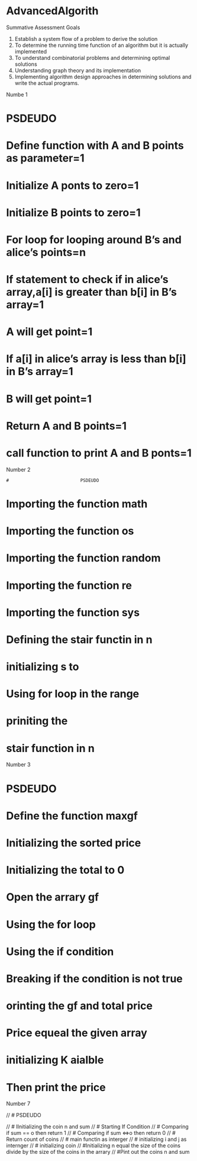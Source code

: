 # AdvancedAlgorith
Summative 
Assessment Goals

1. Establish a system flow of a problem to derive the solution
2. To determine the running time function of an algorithm but it is actually implemented
3. To understand combinatorial problems and determining optimal solutions
4. Understanding graph theory and its implementation
5. Implementing algorithm design approaches in determining solutions and write the actual programs.

Numbe 1 

#                           PSDEUDO

# Define function with A and B points as parameter=1
# Initialize A ponts to zero=1
# Initialize B points to zero=1
# For loop for looping around B’s and alice’s points=n
# If statement to check if in alice’s array,a[i] is greater than b[i] in B’s array=1
# A will get point=1
# If  a[i] in alice’s array is less than b[i] in B’s array=1
# B will get point=1
# Return A and B points=1
# call function to print A and B ponts=1


Number 2 

    #                           PSDEUDO

# Importing the function math
# Importing the function os
# Importing the function random
# Importing the function re
# Importing the function sys
# Defining the stair functin in n
# initializing s to #
# Using for loop in the range 
# priniting the #
# stair function in n


Number 3

#                           PSDEUDO

# Define the function maxgf
# Initializing the sorted price 
# Initializing the total to 0
# Open the arrary gf
# Using the for loop 
# Using the if condition
# Breaking if the condition is not true
# orinting the gf and total price
# Price equeal the given array
# initializing K aialble 
# Then print the price


Number 7 

 
//     #                           PSDEUDO

// # IInitializing the coin n and sum
// # Starting If Condition
// # Comparing if sum == o then return 1
// # Comparing if sum <=>o then return 0
// # Return count of coins
// # main functin as interger
// # initializing i and j as internger
// # initializing coin
// #Initializing n equal the size of the coins divide by the size of the coins in the arrary
// #Pint out the coins n and sum